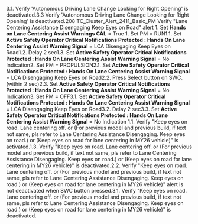 3.1. Verify 'Autonomous Driving Lane Change Looking for Right Opening' is deactivated.3.3 Verify 'Autonomous Driving Lane Change Looking for Right Opening' is deactivated.208 TC_Cluster_Alert_2411_Basic_PM Verify "Lane Centering Assistance Disengaging Keep Eyes on Road" alert 1. Set **Hands on Lane Centering Assist Warnings CAL** = True 1. Set PM = RUN1.1. Set **Active Safety Operator Critical Notifications Protected : Hands On Lane Centering Assist Warning Signal** = LCA Disengaging Keep Eyes on Road1.2. Delay 2 sec1.3. Set **Active Safety Operator Critical Notifications Protected : Hands On Lane Centering Assist Warning Signal** = No Indication2. Set PM = PROPULSION2.1. Set **Active Safety Operator Critical Notifications Protected : Hands On Lane Centering Assist Warning Signal** = LCA Disengaging Keep Eyes on Road2.2. Press Select button on SWC. (within 2 sec)2.3. Set **Active Safety Operator Critical Notifications Protected : Hands On Lane Centering Assist Warning Signal** = No Indication3. Set PM = OFF3.1. Set **Active Safety Operator Critical Notifications Protected : Hands On Lane Centering Assist Warning Signal** = LCA Disengaging Keep Eyes on Road3.2. Delay 2 sec3.3. Set **Active Safety Operator Critical Notifications Protected : Hands On Lane Centering Assist Warning Signal** = No Indication 1.1. Verify "Keep eyes on road. Lane centering off. or (For previous model and previous build, if text not same, pls refer to Lane Centering Assistance Disengaging. Keep eyes on road.) or (Keep eyes on road for lane centering in MY26 vehicle)" is activated.1.3. Verify "Keep eyes on road. Lane centering off. or (For previous model and previous build, if text not same, pls refer to Lane Centering Assistance Disengaging. Keep eyes on road.) or (Keep eyes on road for lane centering in MY26 vehicle)" is deactivated.2.2. Verify "Keep eyes on road. Lane centering off. or (For previous model and previous build, if text not same, pls refer to Lane Centering Assistance Disengaging. Keep eyes on road.) or (Keep eyes on road for lane centering in MY26 vehicle)" alert is not deactivated when SWC button pressed.3.1. Verify "Keep eyes on road. Lane centering off. or (For previous model and previous build, if text not same, pls refer to Lane Centering Assistance Disengaging. Keep eyes on road.) or (Keep eyes on road for lane centering in MY26 vehicle)" is deactivated.